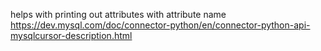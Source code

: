 helps with printing out attributes with attribute name
https://dev.mysql.com/doc/connector-python/en/connector-python-api-mysqlcursor-description.html
